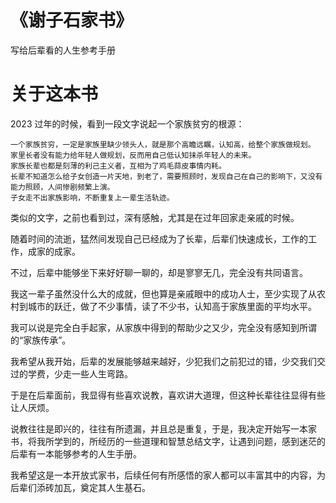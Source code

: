 # 《谢子石家书》

写给后辈看的人生参考手册

# 关于这本书
2023 过年的时候，看到一段文字说起一个家族贫穷的根源：
```
一个家族贫穷，一定是家族里缺少领头人，就是那个高瞻远瞩，认知高，给整个家族做规划。
家里长者没有能力给年轻人做规划，反而用自己低认知抹杀年轻人的未来。
家族长辈也都是刻薄的利己主义者，互相为了鸡毛蒜皮事情内耗。
长辈不知道怎么给子女创造一片天地，到老了，需要照顾时，发现自己在自己的影响下，又没有能力照顾，人间惨剧频繁上演。
子女走不出家族影响，不断重复上一辈生活轨迹。
```
类似的文字，之前也看到过，深有感触，尤其是在过年回家走亲戚的时候。

随着时间的流逝，猛然间发现自己已经成为了长辈，后辈们快速成长，工作的工作，成家的成家。

不过，后辈中能够坐下来好好聊一聊的，却是寥寥无几，完全没有共同语言。

我这一辈子虽然没什么大的成就，但也算是亲戚眼中的成功人士，至少实现了从农村到城市的跃迁，做了不少事情，读了不少书，认知高于家族里面的平均水平。

我可以说是完全白手起家，从家族中得到的帮助少之又少，完全没有感知到所谓的“家族传承”。

我希望从我开始，后辈的发展能够越来越好，少犯我们之前犯过的错，少交我们交过的学费，少走一些人生弯路。

于是在后辈面前，我显得有些喜欢说教，喜欢讲大道理，但这种长辈往往显得有些让人厌烦。

说教往往是即兴的，往往有所遗漏，并且总是重复，于是，我决定开始写一本家书，将我所学到的，所经历的一些道理和智慧总结文字，让遇到问题，感到迷茫的后辈有一本能够参考的人生手册。

我希望这是一本开放式家书，后续任何有所感悟的家人都可以丰富其中的内容，为后辈们添砖加瓦，奠定其人生基石。



